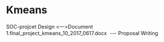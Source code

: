 # Kmeans
SOC-projcet Design
 <一>Document
     1.final_project_kmeans_10_2017_0617.docx  --- Proposal Writing
     
